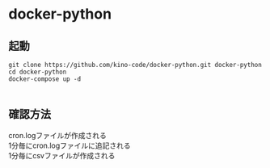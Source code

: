 # docker-python

## 起動</br>
```git clone https://github.com/kino-code/docker-python.git docker-python```</br>
```cd docker-python```</br>
```docker-compose up -d```</br></br>

## 確認方法</br>
cron.logファイルが作成される</br>
1分毎にcron.logファイルに追記される</br>
1分毎にcsvファイルが作成される</br>

